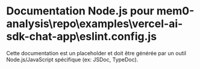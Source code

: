 # Documentation Node.js pour mem0-analysis\repo\examples\vercel-ai-sdk-chat-app\eslint.config.js

Cette documentation est un placeholder et doit être générée par un outil Node.js/JavaScript spécifique (ex: JSDoc, TypeDoc).
